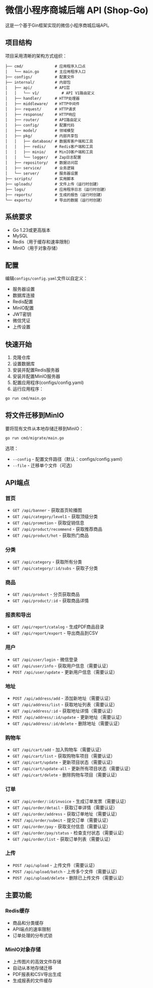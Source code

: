 # 微信小程序商城后端 API (Shop-Go)

这是一个基于Gin框架实现的微信小程序商城后端API。

## 项目结构

项目采用清晰的架构方式组织：

```
├── cmd/              # 应用程序入口点
│   └── main.go       # 主应用程序入口
├── configs/          # 配置文件
├── internal/         # 内部包
│   ├── api/          # API层
│   │   └── v1/          # API V1路由定义
│   ├── handler/      # HTTP处理器
│   ├── middleware/   # HTTP中间件
│   ├── request/      # HTTP请求
│   ├── response/     # HTTP响应
│   ├── router/       # API路由定义
│   ├── config/       # 配置代码
│   ├── model/        # 领域模型
│   ├── pkg/          # 内部共享包
│   │   ├── database/ # 数据库客户端和工具
│   │   ├── redis/    # Redis客户端和工具
│   │   ├── minio/    # MinIO客户端和工具
│   │   └── logger/   # Zap日志配置
│   ├── repository/   # 数据访问层
│   ├── service/      # 业务逻辑
│   └── server/       # 服务器设置
├── scripts/          # 实用脚本
├── uploads/          # 文件上传（运行时创建）
├── logs/             # 应用程序日志（运行时创建）
├── reports/          # 生成的报告（运行时创建）
└── exports/          # 导出的数据（运行时创建）
```

## 系统要求

- Go 1.23或更高版本
- MySQL
- Redis（用于缓存和速率限制）
- MinIO（用于对象存储）

## 配置

编辑`configs/config.yaml`文件以自定义：

- 服务器设置
- 数据库连接
- Redis配置
- MinIO配置
- JWT密钥
- 微信凭证
- 上传设置

## 快速开始

1. 克隆仓库
2. 设置数据库
3. 安装并配置Redis服务器
4. 安装并配置MinIO服务器
5. 配置应用程序(configs/config.yaml)
6. 运行应用程序：

```bash
go run cmd/main.go
```

## 将文件迁移到MinIO

要将现有文件从本地存储迁移到MinIO：

```bash
go run cmd/migrate/main.go
```

选项：
- `--config` - 配置文件路径（默认：configs/config.yaml）
- `--file` - 迁移单个文件（可选）

## API端点

### 首页
- `GET /api/banner` - 获取首页轮播图
- `GET /api/category/level1` - 获取顶级分类
- `GET /api/promotion` - 获取促销信息
- `GET /api/product/recommend` - 获取推荐商品
- `GET /api/product/hot` - 获取热门商品

### 分类
- `GET /api/category` - 获取所有分类
- `GET /api/category/:id/subs` - 获取子分类

### 商品
- `GET /api/product` - 分页获取商品
- `GET /api/product/:id` - 获取商品详情

### 报表和导出
- `GET /api/report/catalog` - 生成PDF商品目录
- `GET /api/report/export` - 导出商品到CSV

### 用户
- `GET /api/user/login` - 微信登录
- `GET /api/user/info` - 获取用户信息（需要认证）
- `POST /api/user/update` - 更新用户信息（需要认证）

### 地址
- `POST /api/address/add` - 添加新地址（需要认证）
- `GET /api/address/list` - 获取地址列表（需要认证）
- `GET /api/address/:id` - 获取地址详情（需要认证）
- `POST /api/address/:id/update` - 更新地址（需要认证）
- `GET /api/address/:id/delete` - 删除地址（需要认证）

### 购物车
- `GET /api/cart/add` - 加入购物车（需要认证）
- `GET /api/cart/list` - 获取购物车项目（需要认证）
- `GET /api/cart/update` - 更新项目状态（需要认证）
- `GET /api/cart/update-all` - 更新所有项目状态（需要认证）
- `GET /api/cart/delete` - 删除购物车项目（需要认证）

### 订单
- `GET /api/order/:id/invoice` - 生成订单发票（需要认证）
- `GET /api/order/detail` - 获取订单详情（需要认证）
- `GET /api/order/address` - 获取订单地址（需要认证）
- `POST /api/order/submit` - 提交订单（需要认证）
- `GET /api/order/pay` - 获取支付信息（需要认证）
- `GET /api/order/pay/status` - 检查支付状态（需要认证）
- `GET /api/order/list` - 获取订单列表（需要认证）

### 上传
- `POST /api/upload` - 上传文件（需要认证）
- `POST /api/upload/batch` - 上传多个文件（需要认证）
- `POST /api/upload/delete` - 删除已上传文件（需要认证）

## 主要功能

### Redis缓存
- 商品和分类缓存
- API端点的速率限制
- 订单处理的分布式锁

### MinIO对象存储
- 上传图片的高效文件存储
- 自动从本地存储迁移
- PDF报表和CSV导出生成
- 生成报表的文件缓存 